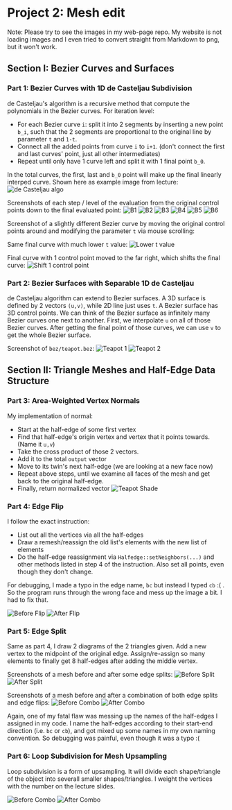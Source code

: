 # Project 2: Mesh edit

Note: Please try to see the images in my web-page repo. My website is not loading images and I even tried to convert straight from Markdown to png, but it won't work.

## Section I: Bezier Curves and Surfaces
### Part 1: Bezier Curves with 1D de Casteljau Subdivision

de Casteljau's algorithm is a recursive method that compute the polynomials in the Bezier curves. For iteration level:
*   For each Bezier curve `i`: split it into 2 segments by inserting a new point `b_i`, such that the 2 segments are proportional to the original line by parameter `t` and `1-t`.
*   Connect all the added points from curve `i` to `i+1`. (don't connect the first and last curves' point, just all other intermediates)
*   Repeat until only have 1 curve left and split it with 1 final point `b_0`.

In the total curves, the first, last and `b_0` point will make up the final linearly interped curve. Shown here as example image from lecture:
![de Casteljau algo](/img-2/dcj.png)

Screenshots of each step / level of the evaluation from the original control points down to the final evaluated point:
![B1](/img-2/b1.png)
![B2](/img-2/b2.png)
![B3](/img-2/b3.png)
![B4](/img-2/b4.png)
![B5](/img-2/b5.png)
![B6](/img-2/b6.png)

Screenshot of a slightly different Bezier curve by moving the original control points around and modifying the parameter `t` via mouse scrolling:

Same final curve with much lower `t` value:
![Lower t value](/img-2/low-t-val.png?raw=true)

Final curve with 1 control point moved to the far right, which shifts the final curve:
![Shift 1 control point](/img-2/move-pt.png?raw=true)


### Part 2: Bezier Surfaces with Separable 1D de Casteljau
de Casteljau algorithm can extend to Bezier surfaces. A 3D surface is defined by 2 vectors `(u,v)`, while 2D line just uses `t`. A Bezier surface has 3D control points. We can think of the Bezier surface as infinitely many Bezier curves one next to another. First, we interpolate `u` on all of those Bezier curves. After getting the final point of those curves, we can use `v` to get the whole Bezier surface.

Screenshot of `bez/teapot.bez`:
![Teapot 1](/img-2/teapot1.png?raw=true)
![Teapot 2](/img-2/teapot2.png?raw=true)


## Section II: Triangle Meshes and Half-Edge Data Structure
### Part 3: Area-Weighted Vertex Normals
My implementation of normal:
*   Start at the half-edge of some first vertex
*   Find that half-edge's origin vertex and vertex that it points towards. (Name it `u,v`)
*   Take the cross product of those 2 vectors.
*   Add it to the total `output` vector
*   Move to its twin's next half-edge (we are looking at a new face now)
*   Repeat above steps, until we examine all faces of the mesh and get back to the original half-edge.
*   Finally, return normalized vector 
![Teapot Shade](/img-2/teapot-shaded.png?raw=true)


### Part 4: Edge Flip
I follow the exact instruction:
*   List out all the vertices via all the half-edges
*   Draw a remesh/reassign the old list's elements with the new list of elements
*   Do the half-edge reassignment via `Halfedge::setNeighbors(...)` and other methods listed in step 4 of the instruction. Also set all points, even though they don't change.

For debugging, I made a typo in the edge name, `bc` but instead I typed `cb` :( . So the program runs through the wrong face and mess up the image a bit. I had to fix that.

![Before Flip](/img-2/flip-0.png?raw=true)
![After Flip](/img-2/flip-1.png?raw=true)



### Part 5: Edge Split
Same as part 4, I draw 2 diagrams of the 2 triangles given. Add a new vertex to the midpoint of the original edge. Assign/re-assign so many elements to finally get 8 half-edges after adding the middle vertex.

Screenshots of a mesh before and after some edge splits:
![Before Split](/img-2/before-split.png?raw=true)
![After Split](/img-2/after-split.png?raw=true)


Screenshots of a mesh before and after a combination of both edge splits and edge flips:
![Before Combo](/img-2/combo-before.png?raw=true)
![After Combo](/img-2/combo-after.png?raw=true)

Again, one of my fatal flaw was messing up the names of the half-edges I assigned in my code. I name the half-edges according to their start-end direction (i.e. `bc` or `cb`), and got mixed up some names in my own naming convention. So debugging was painful, even though it was a typo :(


### Part 6: Loop Subdivision for Mesh Upsampling
Loop subdivision is a form of upsampling. It will divide each shape/triangle of the object into severall smaller shapes/triangles. I weight the vertices with the number on the lecture slides.

![Before Combo](/img-2/up-before.png?raw=true)
![After Combo](/img-2/up-after.png?raw=true)
